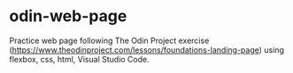 # odin-web-page

Practice web page following The Odin Project exercise (https://www.theodinproject.com/lessons/foundations-landing-page) using flexbox, css, html, Visual Studio Code.